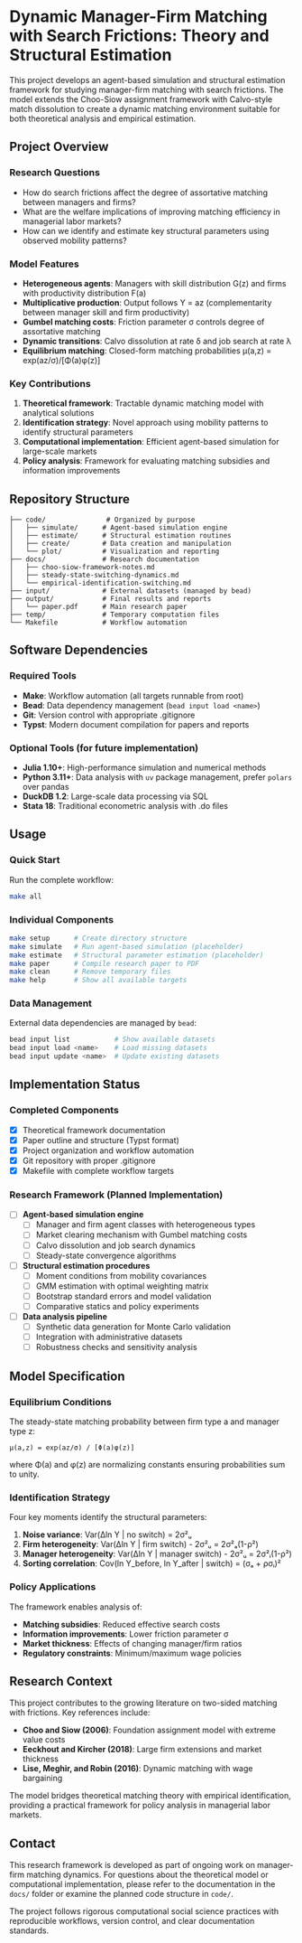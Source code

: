 # Dynamic Manager-Firm Matching with Search Frictions: Theory and Structural Estimation

This project develops an agent-based simulation and structural estimation framework for studying manager-firm matching with search frictions. The model extends the Choo-Siow assignment framework with Calvo-style match dissolution to create a dynamic matching environment suitable for both theoretical analysis and empirical estimation.

## Project Overview

### Research Questions

- How do search frictions affect the degree of assortative matching between managers and firms?
- What are the welfare implications of improving matching efficiency in managerial labor markets?
- How can we identify and estimate key structural parameters using observed mobility patterns?

### Model Features

- **Heterogeneous agents**: Managers with skill distribution G(z) and firms with productivity distribution F(a)
- **Multiplicative production**: Output follows Y = az (complementarity between manager skill and firm productivity)
- **Gumbel matching costs**: Friction parameter σ controls degree of assortative matching
- **Dynamic transitions**: Calvo dissolution at rate δ and job search at rate λ
- **Equilibrium matching**: Closed-form matching probabilities μ(a,z) = exp(az/σ)/[Φ(a)φ(z)]

### Key Contributions

1. **Theoretical framework**: Tractable dynamic matching model with analytical solutions
2. **Identification strategy**: Novel approach using mobility patterns to identify structural parameters
3. **Computational implementation**: Efficient agent-based simulation for large-scale markets
4. **Policy analysis**: Framework for evaluating matching subsidies and information improvements

## Repository Structure

```
├── code/               # Organized by purpose
│   ├── simulate/      # Agent-based simulation engine
│   ├── estimate/      # Structural estimation routines
│   ├── create/        # Data creation and manipulation
│   └── plot/          # Visualization and reporting
├── docs/              # Research documentation
│   ├── choo-siow-framework-notes.md
│   ├── steady-state-switching-dynamics.md
│   └── empirical-identification-switching.md
├── input/             # External datasets (managed by bead)
├── output/            # Final results and reports
│   └── paper.pdf      # Main research paper
├── temp/              # Temporary computation files
└── Makefile           # Workflow automation
```

## Software Dependencies

### Required Tools

- **Make**: Workflow automation (all targets runnable from root)
- **Bead**: Data dependency management (`bead input load <name>`)
- **Git**: Version control with appropriate .gitignore
- **Typst**: Modern document compilation for papers and reports

### Optional Tools (for future implementation)

- **Julia 1.10+**: High-performance simulation and numerical methods
- **Python 3.11+**: Data analysis with `uv` package management, prefer `polars` over pandas
- **DuckDB 1.2**: Large-scale data processing via SQL
- **Stata 18**: Traditional econometric analysis with .do files

## Usage

### Quick Start

Run the complete workflow:
```bash
make all
```

### Individual Components

```bash
make setup      # Create directory structure
make simulate   # Run agent-based simulation (placeholder)
make estimate   # Structural parameter estimation (placeholder)
make paper      # Compile research paper to PDF
make clean      # Remove temporary files
make help       # Show all available targets
```

### Data Management

External data dependencies are managed by `bead`:
```bash
bead input list           # Show available datasets
bead input load <name>    # Load missing datasets
bead input update <name>  # Update existing datasets
```

## Implementation Status

### Completed Components

- [x] Theoretical framework documentation
- [x] Paper outline and structure (Typst format)
- [x] Project organization and workflow automation
- [x] Git repository with proper .gitignore
- [x] Makefile with complete workflow targets

### Research Framework (Planned Implementation)

- [ ] **Agent-based simulation engine**
  - [ ] Manager and firm agent classes with heterogeneous types
  - [ ] Market clearing mechanism with Gumbel matching costs
  - [ ] Calvo dissolution and job search dynamics
  - [ ] Steady-state convergence algorithms

- [ ] **Structural estimation procedures**
  - [ ] Moment conditions from mobility covariances
  - [ ] GMM estimation with optimal weighting matrix
  - [ ] Bootstrap standard errors and model validation
  - [ ] Comparative statics and policy experiments

- [ ] **Data analysis pipeline**
  - [ ] Synthetic data generation for Monte Carlo validation
  - [ ] Integration with administrative datasets
  - [ ] Robustness checks and sensitivity analysis

## Model Specification

### Equilibrium Conditions

The steady-state matching probability between firm type a and manager type z:

```
μ(a,z) = exp(az/σ) / [Φ(a)φ(z)]
```

where Φ(a) and φ(z) are normalizing constants ensuring probabilities sum to unity.

### Identification Strategy

Four key moments identify the structural parameters:

1. **Noise variance**: Var(Δln Y | no switch) = 2σ²ᵤ
2. **Firm heterogeneity**: Var(Δln Y | firm switch) - 2σ²ᵤ = 2σ²ₐ(1-ρ²)
3. **Manager heterogeneity**: Var(Δln Y | manager switch) - 2σ²ᵤ = 2σ²ᵢ(1-ρ²)
4. **Sorting correlation**: Cov(ln Y_before, ln Y_after | switch) = (σₐ + ρσᵢ)²

### Policy Applications

The framework enables analysis of:
- **Matching subsidies**: Reduced effective search costs
- **Information improvements**: Lower friction parameter σ
- **Market thickness**: Effects of changing manager/firm ratios
- **Regulatory constraints**: Minimum/maximum wage policies

## Research Context

This project contributes to the growing literature on two-sided matching with frictions. Key references include:

- **Choo and Siow (2006)**: Foundation assignment model with extreme value costs
- **Eeckhout and Kircher (2018)**: Large firm extensions and market thickness
- **Lise, Meghir, and Robin (2016)**: Dynamic matching with wage bargaining

The model bridges theoretical matching theory with empirical identification, providing a practical framework for policy analysis in managerial labor markets.

## Contact

This research framework is developed as part of ongoing work on manager-firm matching dynamics. For questions about the theoretical model or computational implementation, please refer to the documentation in the `docs/` folder or examine the planned code structure in `code/`.

The project follows rigorous computational social science practices with reproducible workflows, version control, and clear documentation standards.